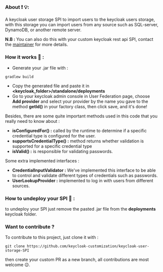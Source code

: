 ### About ❗ 💡:
A keycloak user storage SPI to import users to the keycloak users storage, with this storage you can import users from any source such as SQL-server, DynamoDB, or another remote server.

**N.B :** You can also do this with your custom keycloak rest api SPI, contact the [maintainer](mailto:baillahiamine1@gmail.com) for more details.

### How it works 🤔 :
- Generate your .jar file with :
```shell
gradlew build
```

- Copy the generated file and paste it in **<keycloak_folder>/standalone/deployments**
- Go to your keycloak admin console in User Federation page, choose **Add provider** and select your provider by the name you gave to the method **getId()** in your factory class, then click save, and it's done!
 
Besides, there are some quite important methods used in this code that you really need to know about : 

- **isConfiguredFor() :** called by the runtime to determine if a specific credential type is configured for the user.
- **supportsCredentialType() :** method returns whether validation is supported for a specific credential type
- **isValid() :** is responsible for validating passwords.

Some extra implemented interfaces : 

- **CredentialInputValidator :** We've implemented this interface to be able to control and validate different types of credentials such as passwords.
- **UserLookupProvider :** implemented to log in with users from different sources.

### How to undeploy your SPI 🤔  : 
to undeploy your SPI just remove the pasted .jar file from the **deployments** keycloak folder.

### Want to contribute ?
To contribute to this project, just clone it with :

````shell
git clone https://github.com/keycloak-customization/keycloak-user-storage-SPI
````

then create your custom PR as a new branch, all contributions are most welcome 😉.